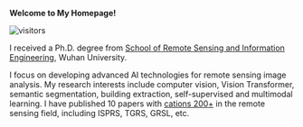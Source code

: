 **Welcome to My Homepage!** 

![visitors](https://visitor-badge.glitch.me/badge?page_id=wanglibo1995.github.io)

I received a Ph.D. degree from [School of Remote Sensing and Information Engineering](https://rsgis.whu.edu.cn/), Wuhan University.  

I focus on developing advanced AI technologies for remote sensing image analysis. My research interests include computer vision, Vision Transformer, semantic segmentation, building extraction, self-supervised and multimodal learning. I have published 10 papers with [cations 200+](https://scholar.google.com/citations?user=ywBbW7AAAAAJ) in the remote sensing field, including ISPRS, TGRS, GRSL, etc. 
